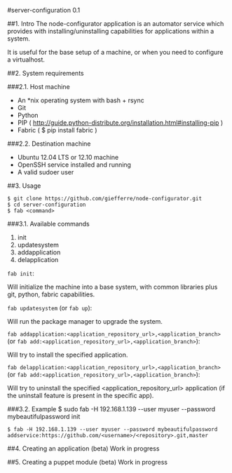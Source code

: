 #server-configuration 0.1

##1. Intro
The node-configurator application is an automator service which provides with installing/uninstalling capabilities for applications within a system.

It is useful for the base setup of a machine, or when you need to configure a virtualhost.

##2. System requirements

###2.1. Host machine
- An *nix operating system with bash + rsync
- Git
- Python 
- PIP ( http://guide.python-distribute.org/installation.html#installing-pip )
- Fabric ( $ pip install fabric )


###2.2. Destination machine
- Ubuntu 12.04 LTS or 12.10 machine
- OpenSSH service installed and running
- A valid sudoer user


##3. Usage

	$ git clone https://github.com/giefferre/node-configurator.git
	$ cd server-configuration
	$ fab <command>
	
###3.1. Available commands
1. init
2. updatesystem
3. addapplication
4. delapplication

`fab init`:

Will initialize the machine into a base system, with common libraries plus git, python, fabric capabilities.

`fab updatesystem` (or `fab up`):

Will run the package manager to upgrade the system.

`fab addapplication:<application_repository_url>,<application_branch>` (or `fab add:<application_repository_url>,<application_branch>`):

Will try to install the specified <servicename> application.

`fab delapplication:<application_repository_url>,<application_branch>` (or `fab add:<application_repository_url>,<application_branch>`):

Will try to uninstall the specified <application_repository_url> application (if the uninstall feature is present in the specific app).

###3.2. Example
	$ sudo fab -H 192.168.1.139 --user myuser --password mybeautifulpassword init

	$ fab -H 192.168.1.139 --user myuser --password mybeautifulpassword addservice:https://github.com/<username>/<repository>.git,master

##4. Creating an application (beta)
Work in progress

<!-- 
1. Create a directory into **services/** (e.g. **services/new_service**)
2. Create a **fabfile.py**
3. Create **install.pp** and/or other puppet manifests, if needed

***Please note**: no modification should be made on the main fabfile.py in the root folder!*
-->

##5. Creating a puppet module (beta)
Work in progress
